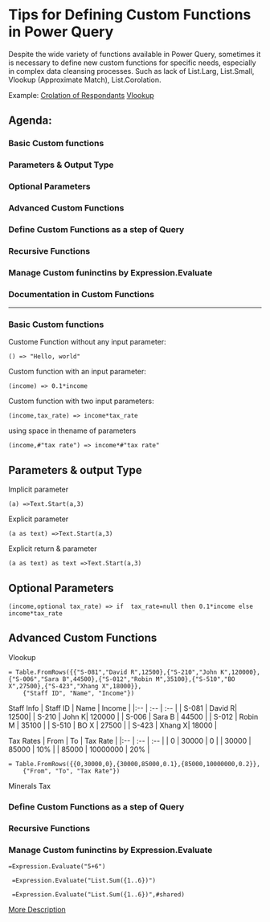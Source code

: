 # Tips for Defining Custom Functions in Power Query

Despite the wide variety of functions available in Power Query, sometimes it is necessary to define new custom functions for specific needs, especially in complex data cleansing processes. Such as lack of List.Larg, List.Small, Vlookup (Approximate Match), List.Corolation.

Example:
[Crolation of Respondants](https://www.linkedin.com/posts/omid-motamedisedeh-74aba166_excelchallenge-powerquerychllenge-excel-activity-7182482203040256003-YKtZ?utm_source=share&utm_medium=member_desktop)
[Vlookup](https://www.linkedin.com/posts/crispo-mwangi-6ab49453_excel-excelchallenge-crispexcel-activity-7180081447607672832-lTqu?utm_source=share&utm_medium=member_desktop)


## Agenda:
### Basic Custom functions
### Parameters & Output Type
### Optional Parameters
### Advanced Custom Functions
### Define Custom Functions as a step of Query
### Recursive Functions
### Manage Custom funinctins by Expression.Evaluate
### Documentation in Custom Functions
___

### Basic Custom functions
Custome Function without any input parameter:
```powerquery-m
() => "Hello, world"
```

Custom function with an input parameter: 
```powerquery-m
(income) => 0.1*income
```
Custom function with two input parameters: 
```powerquery-m
(income,tax_rate) => income*tax_rate
```

using space in thename of parameters
```powerquery-m
(income,#"tax rate") => income*#"tax rate"
```

## Parameters & output Type

Implicit parameter
```powerquery-m
(a) =>Text.Start(a,3)
```

Explicit parameter
```powerquery-m
(a as text) =>Text.Start(a,3)
```
Explicit return & parameter
```powerquery-m
(a as text) as text =>Text.Start(a,3)
```



## Optional Parameters
```powerquery-m
(income,optional tax_rate) => if  tax_rate=null then 0.1*income else income*tax_rate
```




## Advanced Custom Functions

Vlookup


```powerquery-m
= Table.FromRows({{"S-081","David R",12500},{"S-210","John K",120000},{"S-006","Sara B",44500},{"S-012","Robin M",35100},{"S-510","BO X",27500},{"S-423","Xhang X",18000}},
    {"Staff ID", "Name", "Income"})
```

    

Staff Info
| Staff ID | Name | Income |
|:-- | :-- | :-- |
| S-081 | David R| 12500|
| S-210 | John K| 120000 |
| S-006 | Sara B | 44500 |
| S-012 | Robin M | 35100 |
| S-510 | BO X | 27500 |
| S-423 | Xhang X| 18000 |


Tax Rates
| From | To | Tax Rate |
|:-- | :-- | :-- |
| 0 | 30000 | 0 |
| 30000 | 85000 | 10% |
| 85000 | 10000000 | 20% |

```powerquery-m
= Table.FromRows({{0,30000,0},{30000,85000,0.1},{85000,10000000,0.2}},
    {"From", "To", "Tax Rate"})
```


Minerals Tax


### Define Custom Functions as a step of Query


### Recursive Functions



### Manage Custom funinctins by Expression.Evaluate


```powerquery-m
=Expression.Evaluate("5+6")
```

```powerquery-m
 =Expression.Evaluate("List.Sum({1..6})")
```

```powerquery-m
 =Expression.Evaluate("List.Sum({1..6})",#shared)
```


[More Description](https://learn.microsoft.com/en-us/powerquery-m/expression-evaluate)






